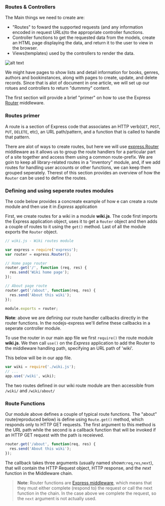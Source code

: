 ### Routes & Controllers

The Main things we need to create are:
- "Routes" to foward the supported requests (and any information encoded in request URLs)to the appropriate controller functions.
- Controller functions to get the requested data from the models, create an HTML page displaying the data, and return it to the user to view in the browser.
- Views(templates) used by the controllers to render the data.

![alt text](https://mdn.mozillademos.org/files/14456/MVC%20Express.png)

We might have pages to show lists and detail information for books, genres, authors and bookinstances, along with pages to create, update, and delete records. Since that is alot of document in one article, we will set up our rotues and controllers to return "dummmy" content.

The first section will provide a brief "primer" on how to use the Express [Router](http://expressjs.com/en/4x/api.html#router) middleware.

### Routes primer

A route is a section of Express code that associates an HTTP verb(`GET`, `POST`, `PUT`, `DELETE`, etc), an URL path/pattern, and a function that is called to handle that pattern.

There are alot of ways to create routes, but here we will use [express.Router](http://expressjs.com/en/guide/routing.html#express-router) middleware as it allows us to group the route handlers for a particular part of a site together and access them using a common route-prefix.  We are goin to keep all library-related routes in a "inventory" module, and, if we add routes for handling user accounts or other functions, we can keep them grouped seperately. Therest of this section provides an overview of how the `Router` can be used to define the routes.

### Defining and using seperate routes modules

The code below provides a concreate example of how e can create a route module and then use it in *Express* application

First, we create routes for a wiki in a module **wiki.js**. The code first imports the Express application object, uses it to get a `Router` object and then adds a couple of routes to it using the `get()` method. Last of all the module exports the `Router` object.

```javascript
// wiki.js - Wiki routes module

var express = require('express');
var router = express.Router();

// Home page router
router.get('/', function (req, res) {
  res.send('Wiki home page');
});

// About page route
router.get('/about', function(req, res) {
  res.send('About this wiki');
});

module.exports = router;
```

**Note**: above we are defining our route handler callbacks directly in the router functions. In the nodejs-express we'll define these callbacks in a seperate controller module.

To use the router in our main app file we first `require()` the route module **wiki.js**. We then call `use()` on the *Express* application to add the Router to the middleware handling path, specifying an URL path of 'wiki'.

This below will be in our app file.
```javascript
var wiki = require('./wiki.js');
// ...
app.use('/wiki', wiki);
```
The two routes defined in our wiki route module are then accessible from `/wiki/` and `/wiki/about/`

### Route Functions

Our module above defines a couple of typical route functions. The "about" route(reproduced below) is define using `Route.get()` method, which responds only to HTTP GET requests. The first argument to this method is the URL path while the second is a callback function that will be invoked if an HTTP GET request with the path is receieved.

```javascript
router.get('/about', function(req, res) {
  res.send('About this wiki');
});
```
The callback takes three arguments (usually named shown:`req`,`res`,`next`), that will contain the HTTP Request object, HTTP response, and the *next* function in the Middleware chain.

> **Note**: Router functions are [Express middleware](https://developer.mozilla.org/en-US/docs/Learn/Server-side/Express_Nodejs/Introduction#Using_middleware), which means that they must either complete (respond to) the request or call the next function in the chain. In the case above we complete the request, so the `next` argument is not actually used.
> 
